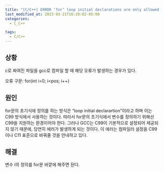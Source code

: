 ```yaml
---
title: "[C/C++] ERROR ‘for’ loop initial declarations are only allowed in C99 or C11 mode 원인 및 해결"
last_modified_at: 2023-03-21T16:20:02-05:00
categories:
  - C_C++

tags:
  - C/C++
---
```


## 상황

c로 짜여진 파일을 gcc로 컴파일 할 때 해당 오류가 발생하는 경우가 있다.

오류 구문: for(int i=0; i<pos; i++)

## 원인

for문의 초기식에 정의를 하는 방식은 “loop initial declarartion”이라고 하며 이는 C99 방식에서 사용하는 것이다. 따라서 for문의 초기식에서 변수를 정의하기 위해선 C99을 지원하는 환경이어야 한다. 그러나 GCC는 C99이 기본적으로 설정되어 제공되지 않기 때문에, 당연히 에러가 발생하게 되는 것이다. 이 에러는 컴파일러 설정을 C99이나 C11 표준으로 바꿔줄 것을 안내하고 있다. 

## 해결

변수 i의 정의를 for문 바깥에 해주면 된다.
